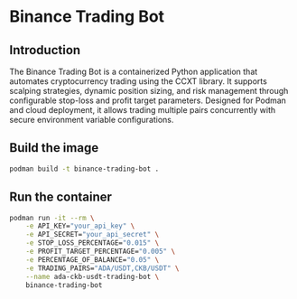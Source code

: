 # Binance Trading Bot

## Introduction
The Binance Trading Bot is a containerized Python application that automates cryptocurrency trading using
the CCXT library. It supports scalping strategies, dynamic position sizing, 
and risk management through configurable stop-loss and profit target parameters. 
Designed for Podman and cloud deployment, it allows trading multiple pairs concurrently 
with secure environment variable configurations.

## Build the image
```bash
podman build -t binance-trading-bot .
```

## Run the container
```bash
podman run -it --rm \
    -e API_KEY="your_api_key" \
    -e API_SECRET="your_api_secret" \
    -e STOP_LOSS_PERCENTAGE="0.015" \
    -e PROFIT_TARGET_PERCENTAGE="0.005" \
    -e PERCENTAGE_OF_BALANCE="0.05" \
    -e TRADING_PAIRS="ADA/USDT,CKB/USDT" \
    --name ada-ckb-usdt-trading-bot \
    binance-trading-bot
```